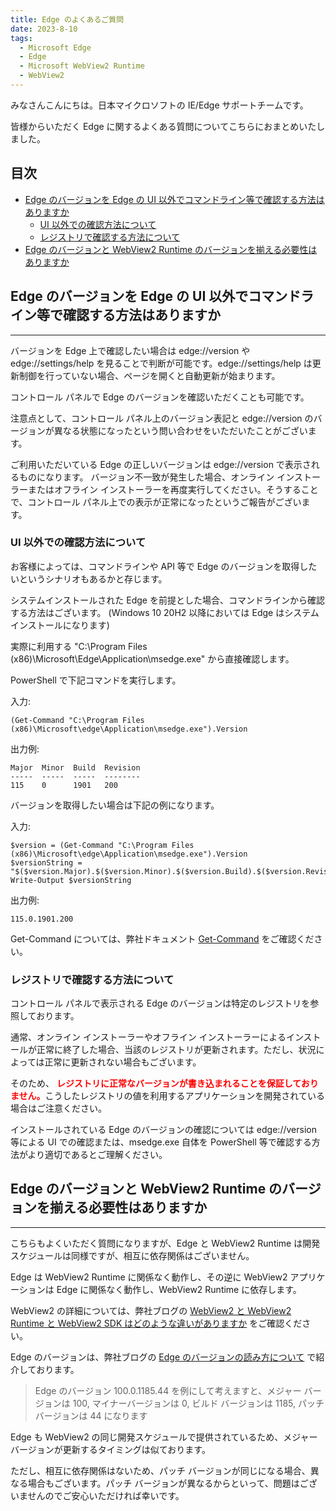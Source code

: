 ```yaml
---
title: Edge のよくあるご質問
date: 2023-8-10
tags: 
  - Microsoft Edge
  - Edge
  - Microsoft WebView2 Runtime
  - WebView2
---
```


みなさんこんにちは。日本マイクロソフトの IE/Edge サポートチームです。

皆様からいただく Edge に関するよくある質問についてこちらにおまとめいたしました。

## 目次<!-- omit in toc -->
- [Edge のバージョンを Edge の UI 以外でコマンドライン等で確認する方法はありますか](#Edge-%E3%81%AE%E3%83%90%E3%83%BC%E3%82%B8%E3%83%A7%E3%83%B3%E3%82%92-Edge-%E3%81%AE-UI-%E4%BB%A5%E5%A4%96%E3%81%A7%E3%82%B3%E3%83%9E%E3%83%B3%E3%83%89%E3%83%A9%E3%82%A4%E3%83%B3%E7%AD%89%E3%81%A7%E7%A2%BA%E8%AA%8D%E3%81%99%E3%82%8B%E6%96%B9%E6%B3%95%E3%81%AF%E3%81%82%E3%82%8A%E3%81%BE%E3%81%99%E3%81%8B)
  - [UI 以外での確認方法について](#UI-%E4%BB%A5%E5%A4%96%E3%81%A7%E3%81%AE%E7%A2%BA%E8%AA%8D%E6%96%B9%E6%B3%95%E3%81%AB%E3%81%A4%E3%81%84%E3%81%A6)
  - [レジストリで確認する方法について](#%E3%83%AC%E3%82%B8%E3%82%B9%E3%83%88%E3%83%AA%E3%81%A7%E7%A2%BA%E8%AA%8D%E3%81%99%E3%82%8B%E6%96%B9%E6%B3%95%E3%81%AB%E3%81%A4%E3%81%84%E3%81%A6)
- [Edge のバージョンと WebView2 Runtime のバージョンを揃える必要性はありますか](#Edge-%E3%81%AE%E3%83%90%E3%83%BC%E3%82%B8%E3%83%A7%E3%83%B3%E3%81%A8-WebView2-Runtime-%E3%81%AE%E3%83%90%E3%83%BC%E3%82%B8%E3%83%A7%E3%83%B3%E3%82%92%E6%8F%83%E3%81%88%E3%82%8B%E5%BF%85%E8%A6%81%E6%80%A7%E3%81%AF%E3%81%82%E3%82%8A%E3%81%BE%E3%81%99%E3%81%8B)


## Edge のバージョンを Edge の UI 以外でコマンドライン等で確認する方法はありますか
***

バージョンを Edge 上で確認したい場合は edge://version や edge://settings/help を見ることで判断が可能です。edge://settings/help は更新制御を行っていない場合、ページを開くと自動更新が始まります。

コントロール パネルで Edge のバージョンを確認いただくことも可能です。

注意点として、コントロール パネル上のバージョン表記と edge://version のバージョンが異なる状態になったという問い合わせをいただいたことがございます。

ご利用いただいている Edge の正しいバージョンは edge://version で表示されるものになります。 バージョン不一致が発生した場合、オンライン インストーラーまたはオフライン インストーラーを再度実行してください。そうすることで、コントロール パネル上での表示が正常になったというご報告がございます。

### UI 以外での確認方法について

お客様によっては、コマンドラインや API 等で Edge のバージョンを取得したいというシナリオもあるかと存じます。

システムインストールされた Edge を前提とした場合、コマンドラインから確認する方法はございます。
(Windows 10 20H2 以降においては Edge はシステムインストールになります)

実際に利用する "C:\Program Files (x86)\Microsoft\Edge\Application\msedge.exe" から直接確認します。

PowerShell で下記コマンドを実行します。

入力:
```
(Get-Command "C:\Program Files (x86)\Microsoft\edge\Application\msedge.exe").Version
```

出力例:
```
Major  Minor  Build  Revision
-----  -----  -----  --------
115    0      1901   200
```

バージョンを取得したい場合は下記の例になります。

入力:
```
$version = (Get-Command "C:\Program Files (x86)\Microsoft\edge\Application\msedge.exe").Version
$versionString = "$($version.Major).$($version.Minor).$($version.Build).$($version.Revision)"
Write-Output $versionString
```

出力例:
```
115.0.1901.200
```

Get-Command については、弊社ドキュメント [Get-Command](https://learn.microsoft.com/en-us/powershell/module/microsoft.powershell.core/get-command) をご確認ください。

### レジストリで確認する方法について

コントロール パネルで表示される Edge のバージョンは特定のレジストリを参照しております。

通常、オンライン インストーラーやオフライン インストーラーによるインストールが正常に終了した場合、当該のレジストリが更新されます。ただし、状況によっては正常に更新されない場合もございます。

そのため、 <span style="color: red; ">**レジストリに正常なバージョンが書き込まれることを保証しておりません。**</span>こうしたレジストリの値を利用するアプリケーションを開発されている場合はご注意ください。

インストールされている Edge のバージョンの確認については edge://version 等による UI での確認または、msedge.exe 自体を PowerShell 等で確認する方法がより適切であるとご理解ください。

## Edge のバージョンと WebView2 Runtime のバージョンを揃える必要性はありますか
***

こちらもよくいただく質問になりますが、Edge と WebView2 Runtime は開発スケジュールは同様ですが、相互に依存関係はございません。

Edge は WebView2 Runtime に関係なく動作し、その逆に WebView2 アプリケーションは Edge に関係なく動作し、WebView2 Runtime に依存します。

WebView2 の詳細については、弊社ブログの [WebView2 と WebView2 Runtime と WebView2 SDK はどのような違いがありますか](https://jpdsi.github.io/blog/internet-explorer-microsoft-edge/webview2-faq/#WebView2-%E3%81%A8-WebView2-Runtime-%E3%81%A8-WebView2-SDK-%E3%81%AF%E3%81%A9%E3%81%AE%E3%82%88%E3%81%86%E3%81%AA%E9%81%95%E3%81%84%E3%81%8C%E3%81%82%E3%82%8A%E3%81%BE%E3%81%99%E3%81%8B) をご確認ください。


Edge のバージョンは、弊社ブログの [Edge のバージョンの読み方について](https://jpdsi.github.io/blog/internet-explorer-microsoft-edge/how-and-why-to-update-edge/#Edge-%E3%81%AE%E3%83%90%E3%83%BC%E3%82%B8%E3%83%A7%E3%83%B3%E3%81%AE%E8%AA%AD%E3%81%BF%E6%96%B9%E3%81%AB%E3%81%A4%E3%81%84%E3%81%A6) で紹介しております。

> Edge のバージョン 100.0.1185.44 を例にして考えますと、メジャー バージョンは 100, マイナーバージョンは 0, ビルド バージョンは 1185, パッチ バージョンは 44 になります

Edge も WebView2 の同じ開発スケジュールで提供されているため、メジャー バージョンが更新するタイミングは似ております。

ただし、相互に依存関係はないため、パッチ バージョンが同じになる場合、異なる場合もございます。パッチ バージョンが異なるからといって、問題はございませんのでご安心いただければ幸いです。